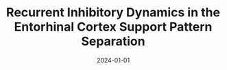 ---
title: "Recurrent Inhibitory Dynamics in the Entorhinal Cortex Support Pattern Separation"
collection: publications
permalink: /publication/RecurrentInhibitoryD
date: 2024-01-01
venue: 'bioRxiv'
paperurl: 'https://www.biorxiv.org/content/biorxiv/early/2024/11/14/2024.11.14.623535.full.pdf'
link: 'https://www.biorxiv.org/content/10.1101/2024.11.14.623535.abstract'
---